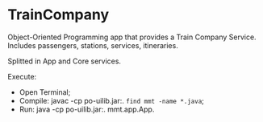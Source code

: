# TrainCompany

Object-Oriented Programming app that provides a Train Company Service.
Includes passengers, stations, services, itineraries.

Splitted in App and Core services.

Execute:
  - Open Terminal;
  - Compile: javac -cp po-uilib.jar:. `find mmt -name *.java`;
  - Run: java -cp po-uilib.jar:. mmt.app.App.
